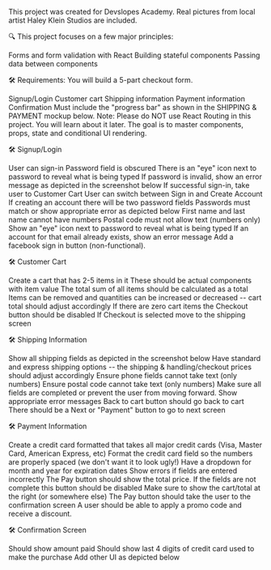 This project was created for Devslopes Academy. Real pictures from local artist Haley Klein Studios are included.

🔍 This project focuses on a few major principles:

Forms and form validation with React Building stateful components Passing data between components

🛠 Requirements: You will build a 5-part checkout form.

Signup/Login Customer cart Shipping information Payment information Confirmation Must include the "progress bar" as shown in the SHIPPING & PAYMENT mockup below. Note: Please do NOT use React Routing in this project. You will learn about it later. The goal is to master components, props, state and conditional UI rendering.

🛠 Signup/Login

User can sign-in Password field is obscured There is an "eye" icon next to password to reveal what is being typed If password is invalid, show an error message as depicted in the screenshot below If successful sign-in, take user to Customer Cart User can switch between Sign in and Create Account If creating an account there will be two password fields Passwords must match or show appropriate error as depicted below First name and last name cannot have numbers Postal code must not allow text (numbers only) Show an "eye" icon next to password to reveal what is being typed If an account for that email already exists, show an error message Add a facebook sign in button (non-functional).

🛠 Customer Cart

Create a cart that has 2-5 items in it These should be actual components with item value The total sum of all items should be calculated as a total Items can be removed and quantities can be increased or decreased -- cart total should adjust accordingly If there are zero cart items the Checkout button should be disabled If Checkout is selected move to the shipping screen

🛠 Shipping Information

Show all shipping fields as depicted in the screenshot below Have standard and express shipping options -- the shipping & handling/checkout prices should adjust accordingly Ensure phone fields cannot take text (only numbers) Ensure postal code cannot take text (only numbers) Make sure all fields are completed or prevent the user from moving forward. Show appropriate error messages Back to cart button should go back to cart There should be a Next or "Payment" button to go to next screen

🛠 Payment Information

Create a credit card formatted that takes all major credit cards (Visa, Master Card, American Express, etc) Format the credit card field so the numbers are properly spaced (we don't want it to look ugly!) Have a dropdown for month and year for expiration dates Show errors if fields are entered incorrectly The Pay button should show the total price. If the fields are not complete this button should be disabled Make sure to show the cart/total at the right (or somewhere else) The Pay button should take the user to the confirmation screen A user should be able to apply a promo code and receive a discount.

🛠 Confirmation Screen

Should show amount paid Should show last 4 digits of credit card used to make the purchase Add other UI as depicted below
